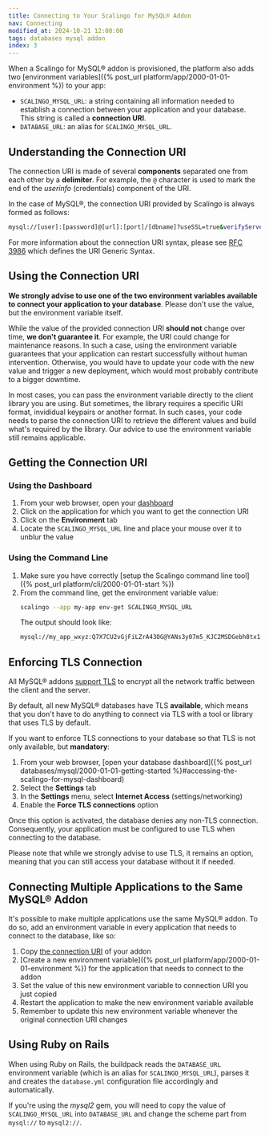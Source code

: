 ```yaml
---
title: Connecting to Your Scalingo for MySQL® Addon
nav: Connecting
modified_at: 2024-10-21 12:00:00
tags: databases mysql addon
index: 3
---
```


When a Scalingo for MySQL® addon is provisioned, the platform also adds
two [environment variables]({% post_url platform/app/2000-01-01-environment %})
to your app:

- `SCALINGO_MYSQL_URL`: a string containing all information needed to
  establish a connection between your application and your database. This
  string is called a **connection URI**.
- `DATABASE_URL`: an alias for `SCALINGO_MYSQL_URL`.


## Understanding the Connection URI

The connection URI is made of several **components** separated one from each
other by a **delimiter**. For example, the `@` character is used to mark the
end of the *userinfo* (credentials) component of the URI.

In the case of MySQL®, the connection URI provided by Scalingo is always
formed as follows:

```bash
mysql://[user]:[password]@[url]:[port]/[dbname]?useSSL=true&verifyServerCertificate=false
```

For more information about the connection URI syntax, please see
[RFC 3986](https://datatracker.ietf.org/doc/html/rfc3986) which defines the URI
Generic Syntax.


## Using the Connection URI

**We strongly advise to use one of the two environment variables available to
connect your application to your database**. Please don't use the value, but
the environment variable itself.

While the value of the provided connection URI **should not** change over time,
**we don't guarantee it**. For example, the URI could change for maintenance
reasons. In such a case, using the environment variable guarantees that your
application can restart successfully without human intervention. Otherwise, you
would have to update your code with the new value and trigger a new deployment,
which would most probably contribute to a bigger downtime.

In most cases, you can pass the environment variable directly to the client
library you are using. But sometimes, the library requires a specific URI
format, invididual keypairs or another format. In such cases, your code
needs to parse the connection URI to retrieve the different values and build
what's required by the library. Our advice to use the environment variable
still remains applicable.


## Getting the Connection URI

### Using the Dashboard

1. From your web browser, open your [dashboard](https://dashboard.scalingo.com)
2. Click on the application for which you want to get the connection URI
3. Click on the **Environment** tab
4. Locate the `SCALINGO_MYSQL_URL` line and place your mouse over it to unblur
   the value

### Using the Command Line

1. Make sure you have correctly [setup the Scalingo command line tool]({% post_url platform/cli/2000-01-01-start %})
2. From the command line, get the environment variable value:
   ```bash
   scalingo --app my-app env-get SCALINGO_MYSQL_URL
   ```
   The output should look like:
   ```bash
   mysql://my_app_wxyz:Q7X7CU2vGjFiLZrA43OG@YANs3y07m5_KJC2MSDGebh8tx1lliFWh2Yb239zVqGQvbElWDjIN7QWspVH92Ul8.my-app-wxyz.mysql.a.osc-fr1.scalingo-dbs.com:31000/my_app_wxyz?useSSL=true&verifyServerCertificate=false
   ```


## Enforcing TLS Connection

All MySQL® addons [support TLS](https://dev.mysql.com/doc/refman/8.0/en/encrypted-connections.html)
to encrypt all the network traffic between the client and the server.

By default, all new MySQL® databases have TLS **available**,
which means that you don't have to do anything to connect via TLS with a tool
or library that uses TLS by default.

If you want to enforce TLS connections to your database so that TLS is
not only available, but **mandatory**:

1. From your web browser, [open your database dashboard]({% post_url databases/mysql/2000-01-01-getting-started %}#accessing-the-scalingo-for-mysql-dashboard)
2. Select the **Settings** tab
3. In the **Settings** menu, select **Internet Access** (settings/networking)
4. Enable the **Force TLS connections** option

Once this option is activated, the database denies any non-TLS connection.
Consequently, your application must be configured to use TLS when connecting to
the database.

Please note that while we strongly advise to use TLS, it remains an option,
meaning that you can still access your database without it if needed.


## Connecting Multiple Applications to the Same MySQL® Addon

It's possible to make multiple applications use the same MySQL® addon. To do
so, add an environment variable in every application that needs to connect to
the database, like so:

1. Copy [the connection URI](#getting-the-connection-uri) of your addon
2. [Create a new environment variable]({% post_url platform/app/2000-01-01-environment %})
   for the application that needs to connect to the addon
3. Set the value of this new environment variable to connection URI you just
   copied
4. Restart the application to make the new environment variable available
5. Remember to update this new environment variable whenever the original
   connection URI changes

## Using Ruby on Rails

When using Ruby on Rails, the buildpack reads the `DATABASE_URL` environment
variable (which is an alias for `SCALINGO_MYSQL_URL`), parses it and creates
the `database.yml` configuration file accordingly and automatically.

If you're using the <em>mysql2</em> gem, you will need to copy the value of
`SCALINGO_MYSQL_URL` into `DATABASE_URL` and change the scheme part from
`mysql://` to `mysql2://`.
